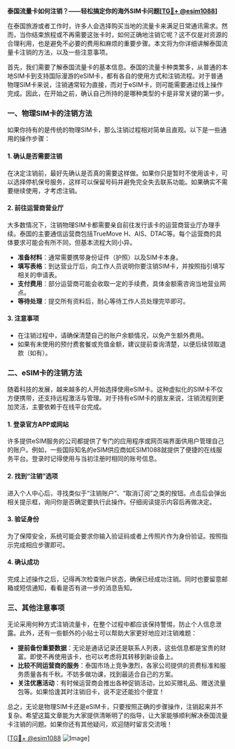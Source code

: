 **泰国流量卡如何注销？——轻松搞定你的海外SIM卡问题[[TG💪+ @esim1088](https://t.me/s/esim1088)]**

在泰国旅游或者工作时，许多人会选择购买当地的流量卡来满足日常通讯需求。然而，当你结束旅程或不再需要这张卡时，如何正确地注销它呢？这不仅是对资源的合理利用，也是避免不必要的费用和麻烦的重要步骤。本文将为你详细讲解泰国流量卡注销的方法，以及一些注意事项。

首先，我们需要了解泰国流量卡的基本信息。泰国的流量卡种类繁多，从普通的本地SIM卡到支持国际漫游的eSIM卡，都有各自的使用方式和注销流程。对于普通物理SIM卡来说，注销通常较为直接，而对于eSIM卡，则可能需要通过线上操作完成。因此，在开始之前，确认自己所持的是哪种类型的卡是非常关键的第一步。

### 一、物理SIM卡的注销方法

如果你持有的是传统的物理SIM卡，那么注销过程相对简单且直观。以下是一些通用的操作步骤：

#### 1. 确认是否需要注销
在决定注销前，最好先确认是否真的需要这样做。如果你只是暂时不使用该卡，可以选择停机保号服务，这样可以保留号码并避免完全失去联系功能。如果确实不需要继续使用，才考虑注销。

#### 2. 前往运营商营业厅
大多数情况下，注销物理SIM卡都需要亲自前往发行该卡的运营商营业厅办理手续。泰国的主要通信运营商包括TrueMove H、AIS、DTAC等。每个运营商的具体要求可能会有所不同，但基本流程大同小异。

- **准备材料**：通常需要携带身份证件（护照）以及SIM卡本身。
- **填写表格**：到达营业厅后，向工作人员说明你要注销SIM卡，并按照指引填写相关的申请表。
- **支付费用**：部分运营商可能会收取一定的手续费，具体金额需咨询当地营业网点。
- **等待处理**：提交所有资料后，耐心等待工作人员处理完毕即可。

#### 3. 注意事项
- 在注销过程中，请确保清楚自己的账户余额情况，以免产生额外费用。
- 如果有未使用的预付费套餐或充值金额，建议提前查询清楚，以便后续领取退款（如有）。

### 二、eSIM卡的注销方法

随着科技的发展，越来越多的人开始选择使用eSIM卡。这种虚拟化的SIM卡不仅方便携带，还支持远程激活与管理。对于持有eSIM卡的朋友来说，注销流程则更加灵活，主要依赖于在线平台完成。

#### 1. 登录官方APP或网站
许多提供eSIM服务的公司都提供了专门的应用程序或网页端界面供用户管理自己的账户。例如，一些国际知名的eSIM供应商如ESIM1088就提供了便捷的在线服务平台。登录时记得使用与当初注册时相同的账号信息。

#### 2. 找到“注销”选项
进入个人中心后，寻找类似于“注销账户”、“取消订阅”之类的按钮。点击后会弹出相关提示框，询问你是否确定要执行此操作。仔细阅读提示内容后再做决定。

#### 3. 验证身份
为了保障安全，系统可能会要求你输入验证码或者上传照片作为身份验证。按照指示完成相应步骤即可。

#### 4. 确认成功
完成上述操作之后，记得再次检查账户状态，确保已经成功注销。同时也要留意邮箱或短信通知，看看是否有进一步的消息告知。

### 三、其他注意事项

无论采用何种方式注销流量卡，在整个过程中都应该保持警惕，防止个人信息泄露。此外，还有一些额外的小贴士可以帮助大家更好地应对注销难题：

- **提前备份重要数据**：无论是通话记录还是联系人列表，这些信息都是宝贵的财富。即使不再使用该卡，也可以考虑将其转移到新设备上。
- **比较不同运营商的服务**：泰国市场上竞争激烈，各家公司提供的资费标准和服务质量各有千秋。不妨多做功课，找到最适合自己的方案。
- **关注优惠活动**：有时候运营商会推出各种促销活动，比如买赠礼品、赠送流量包等。如果恰逢其时注销旧卡，说不定还能捡个便宜！

总之，无论是物理SIM卡还是eSIM卡，只要按照正确的步骤操作，注销起来并不复杂。希望这篇文章能为大家提供清晰明了的指导，让大家能够顺利解决泰国流量卡注销的问题。如果你还有其他疑问，欢迎随时留言交流哦！

[[TG💪+ @esim1088](https://t.me/s/esim1088) ![Image](https://i.postimg.cc/4NQfJmqS/Snipaste-2025-05-13-00-14-12.png)]
